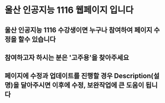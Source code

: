 # 울산 인공지능 1116 웹페이지 입니다

## 울산 인공지능 1116 수강생이면 누구나 참여하여 페이지 수정을 할수 있습니다

## 참여하고자 하시는 분은 '고주용'을 찾아주세요

## 페이지에 수정과 업데이트를 진행할 경우 Description(설명)을 달아주시면 이후에 수정, 보완작업에 큰 도움이 됩니다